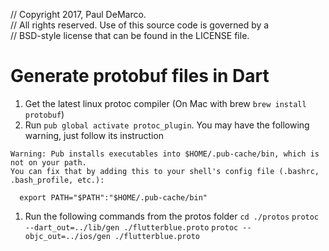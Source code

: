 // Copyright 2017, Paul DeMarco.\
// All rights reserved. Use of this source code is governed by a\
// BSD-style license that can be found in the LICENSE file.

# Generate protobuf files in Dart
1. Get the latest linux protoc compiler (On Mac with brew `brew install protobuf`)
1. Run `pub global activate protoc_plugin`.
You may have the following warning, just follow its instruction
```
Warning: Pub installs executables into $HOME/.pub-cache/bin, which is not on your path.
You can fix that by adding this to your shell's config file (.bashrc, .bash_profile, etc.):

  export PATH="$PATH":"$HOME/.pub-cache/bin"
```
1. Run the following commands from the protos folder `cd ./protos`
```protoc --dart_out=../lib/gen ./flutterblue.proto```
```protoc --objc_out=../ios/gen ./flutterblue.proto```
